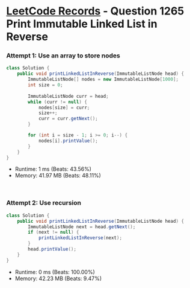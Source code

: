 # [LeetCode Records](../../README.md) - Question 1265 Print Immutable Linked List in Reverse

### Attempt 1: Use an array to store nodes
```java
class Solution {
    public void printLinkedListInReverse(ImmutableListNode head) {
        ImmutableListNode[] nodes = new ImmutableListNode[1000];
        int size = 0;
        
        ImmutableListNode curr = head;
        while (curr != null) {
            nodes[size] = curr;
            size++;
            curr = curr.getNext();
        }

        for (int i = size - 1; i >= 0; i--) {
            nodes[i].printValue();
        }
    }
}
```
- Runtime: 1 ms (Beats: 43.56%)
- Memory: 41.97 MB (Beats: 48.11%)

<br>

### Attempt 2: Use recursion
```java
class Solution {
    public void printLinkedListInReverse(ImmutableListNode head) {
        ImmutableListNode next = head.getNext();
        if (next != null) {
            printLinkedListInReverse(next);
        }
        head.printValue();
    }
}
```
- Runtime: 0 ms (Beats: 100.00%)
- Memory: 42.23 MB (Beats: 9.47%)

<br>
